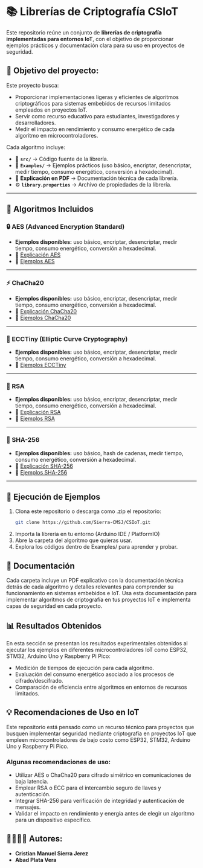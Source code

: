 # 📚 Librerías de Criptografía CSIoT

Este repositorio reúne un conjunto de **librerías de criptografía implementadas para entornos IoT**, con el objetivo de proporcionar ejemplos prácticos y documentación clara para su uso en proyectos de seguridad.  

## 🎯 Objetivo del proyecto:

Este proyecto busca:

- Proporcionar implementaciones ligeras y eficientes de algoritmos criptográficos para sistemas embebidos de recursos limitados empleados en proyectos IoT.
- Servir como recurso educativo para estudiantes, investigadores y desarrolladores.
- Medir el impacto en rendimiento y consumo energético de cada algoritmo en microcontroladores.

Cada algoritmo incluye:  
- 📂 **`src/`** → Código fuente de la librería.  
- 📂 **`Examples/`** → Ejemplos prácticos (uso básico, encriptar, desencriptar, medir tiempo, consumo energético, conversión a hexadecimal).  
- 📄 **Explicación en PDF** → Documentación técnica de cada librería.  
- ⚙️ **`library.properties`** → Archivo de propiedades de la librería.  

---

## 🔑 Algoritmos Incluidos

### 🔒 AES (Advanced Encryption Standard)
- **Ejemplos disponibles:** uso básico, encriptar, desencriptar, medir tiempo, consumo energético, conversión a hexadecimal.  
- 📄 [Explicación AES](./Librer%C3%ADas%20Criptograf%C3%ADa%20CSIoT/AES/Explicacion%20AES.pdf)
- 📂 [Ejemplos AES](./Librer%C3%ADas%20Criptograf%C3%ADa%20CSIoT/AES/Examples)

---

### ⚡ ChaCha20
- **Ejemplos disponibles:** uso básico, encriptar, desencriptar, medir tiempo, consumo energético, conversión a hexadecimal.  
- 📄 [Explicación ChaCha20](./Librer%C3%ADas%20Criptograf%C3%ADa%20CSIoT/ChaCha20/Explicacion%20ChaCha20.pdf)  
- 📂 [Ejemplos ChaCha20](./Librer%C3%ADas%20Criptograf%C3%ADa%20CSIoT/ChaCha20/Examples)  

---

### 🧮 ECCTiny (Elliptic Curve Cryptography)
- **Ejemplos disponibles:** uso básico, encriptar, desencriptar, medir tiempo, consumo energético, conversión a hexadecimal.  
- 📂 [Ejemplos ECCTiny](./Librer%C3%ADas%20Criptograf%C3%ADa%20CSIoT/ECCTiny)  

---

### 🔐 RSA
- **Ejemplos disponibles:** uso básico, encriptar, desencriptar, medir tiempo, consumo energético, conversión a hexadecimal.  
- 📄 [Explicación RSA](./Librer%C3%ADas%20Criptograf%C3%ADa%20CSIoT/RSA/Explicacion%20RSA.pdf)  
- 📂 [Ejemplos RSA](./Librer%C3%ADas%20Criptograf%C3%ADa%20CSIoT/RSA/Examples)  

---

### 📝 SHA-256
- **Ejemplos disponibles:** uso básico, hash de cadenas, medir tiempo, consumo energético, conversión a hexadecimal.  
- 📄 [Explicación SHA-256](./Librer%C3%ADas%20Criptograf%C3%ADa%20CSIoT/SHA-256/Explicacion%20SHA256.pdf)  
- 📂 [Ejemplos SHA-256](./Librer%C3%ADas%20Criptograf%C3%ADa%20CSIoT/SHA-256/Examples)  

---

## 🚀 Ejecución de Ejemplos

1. Clona este repositorio o descarga como .zip el repositorio:  
   ```bash
   git clone https://github.com/Sierra-CMSJ/CSIoT.git

2. Importa la librería en tu entorno (Arduino IDE / PlatformIO)
3. Abre la carpeta del algoritmo que quieras usar.
4. Explora los códigos dentro de Examples/ para aprender y probar.

## 📖 Documentación

Cada carpeta incluye un PDF explicativo con la documentación técnica detrás de cada algoritmo y detalles relevantes para comprender su funcionamiento en sistemas embebidos e IoT.
Usa esta documentación para implementar algoritmos de criptografía en tus proyectos IoT e implementa capas de seguridad en cada proyecto.

## 📊 Resultados Obtenidos

En esta sección se presentan los resultados experimentales obtenidos al ejecutar los ejemplos en diferentes microcontroladores IoT como ESP32, STM32, Arduino Uno y Raspberry Pi Pico:

- Medición de tiempos de ejecución para cada algoritmo.
- Evaluación del consumo energético asociado a los procesos de cifrado/descifrado.
- Comparación de eficiencia entre algoritmos en entornos de recursos limitados.

## 💡 Recomendaciones de Uso en IoT

Este repositorio está pensado como un recurso técnico para proyectos que busquen implementar seguridad mediante criptografía en proyectos IoT que empleen microcontroladores de bajo costo como ESP32, STM32, Arduino Uno y Raspberry Pi Pico.

### Algunas recomendaciones de uso:

* Utilizar AES o ChaCha20 para cifrado simétrico en comunicaciones de baja latencia.
* Emplear RSA o ECC para el intercambio seguro de llaves y autenticación.
* Integrar SHA-256 para verificación de integridad y autenticación de mensajes.
* Validar el impacto en rendimiento y energía antes de elegir un algoritmo para un dispositivo específico.

## 🙎‍♂️🙎‍♂️ Autores:

- **Cristian Manuel Sierra Jerez**
- **Abad Plata Vera**

